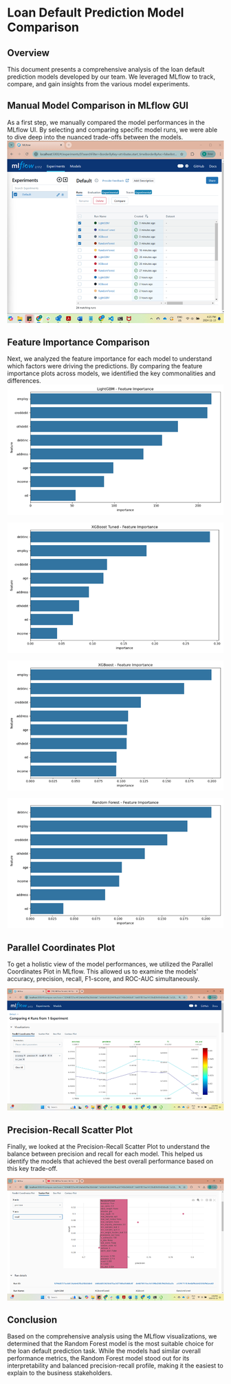 # Loan Default Prediction Model Comparison

## Overview
This document presents a comprehensive analysis of the loan default prediction models developed by our team. We leveraged MLflow to track, compare, and gain insights from the various model experiments.

## Manual Model Comparison in MLflow GUI
As a first step, we manually compared the model performances in the MLflow UI. By selecting and comparing specific model runs, we were able to dive deep into the nuanced trade-offs between the models.
![Manual Model Comparison in MLflow GUI](image.png)

## Feature Importance Comparison
Next, we analyzed the feature importance for each model to understand which factors were driving the predictions. By comparing the feature importance plots across models, we identified the key commonalities and differences.
![alt text](image-1.png)

![alt text](image-2.png)

![alt text](image-3.png)

![alt text](image-4.png)

## Parallel Coordinates Plot
To get a holistic view of the model performances, we utilized the Parallel Coordinates Plot in MLflow. This allowed us to examine the models' accuracy, precision, recall, F1-score, and ROC-AUC simultaneously.

![Parallel Coordinates Plot](image-5.png)

## Precision-Recall Scatter Plot
Finally, we looked at the Precision-Recall Scatter Plot to understand the balance between precision and recall for each model. This helped us identify the models that achieved the best overall performance based on this key trade-off.

![Precission-Recall Scatter Plot](image-6.png)

## Conclusion
Based on the comprehensive analysis using the MLflow visualizations, we determined that the Random Forest model is the most suitable choice for the loan default prediction task. While the models had similar overall performance metrics, the Random Forest model stood out for its interpretability and balanced precision-recall profile, making it the easiest to explain to the business stakeholders.